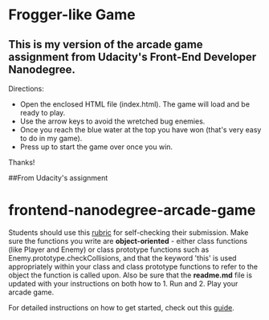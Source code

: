 # Frogger-like Game
## This is my version of the arcade game assignment from Udacity's Front-End Developer Nanodegree.

Directions:
* Open the enclosed HTML file (index.html). The game will load and be ready to play.
* Use the arrow keys to avoid the wretched bug enemies.
* Once you reach the blue water at the top you have won (that's very easy to do in my game).
* Press up to start the game over once you win.

Thanks!



##From Udacity's assignment

frontend-nanodegree-arcade-game
===============================

Students should use this [rubric](https://review.udacity.com/#!/projects/2696458597/rubric) for self-checking their submission. Make sure the functions you write are **object-oriented** - either class functions (like Player and Enemy) or class prototype functions such as Enemy.prototype.checkCollisions, and that the keyword 'this' is used appropriately within your class and class prototype functions to refer to the object the function is called upon. Also be sure that the **readme.md** file is updated with your instructions on both how to 1. Run and 2. Play your arcade game.

For detailed instructions on how to get started, check out this [guide](https://docs.google.com/document/d/1v01aScPjSWCCWQLIpFqvg3-vXLH2e8_SZQKC8jNO0Dc/pub?embedded=true).
